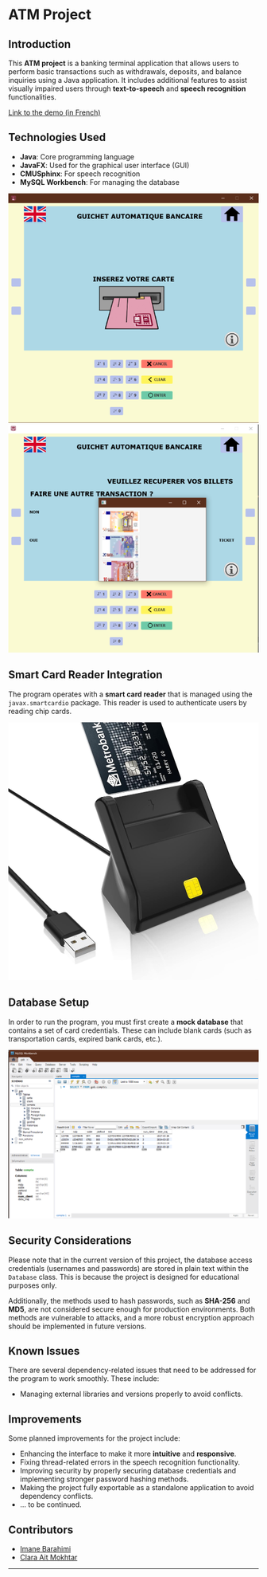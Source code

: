 # ATM Project

## Introduction

This **ATM project** is a banking terminal application that allows users to perform basic transactions such as withdrawals, deposits, and balance inquiries using a Java application. It includes additional features to assist visually impaired users through **text-to-speech** and **speech recognition** functionalities.

[Link to the demo (in French)](https://up75-my.sharepoint.com/:v:/g/personal/imane_barahimi_etu_u-paris_fr/ESQOfLfU-RJPv0fR942C2T0BAwDl7AsVKCf991ZvaYKL_Q?e=jTEheJ)

## Technologies Used

- **Java**: Core programming language
- **JavaFX**: Used for the graphical user interface (GUI)
- **CMUSphinx**: For speech recognition
- **MySQL Workbench**: For managing the database

![GUI Image](assets/firstscreen.jpg)
![GUI Image](assets/withdrawal.jpg)

## Smart Card Reader Integration

The program operates with a **smart card reader** that is managed using the `javax.smartcardio` package. This reader is used to authenticate users by reading chip cards.

![Smart Card Reader](assets/lecteur.jpg)

## Database Setup

In order to run the program, you must first create a **mock database** that contains a set of card credentials. These can include blank cards (such as transportation cards, expired bank cards, etc.).

![Database Image](assets/database.png)

## Security Considerations

Please note that in the current version of this project, the database access credentials (usernames and passwords) are stored in plain text within the `Database` class. This is because the project is designed for educational purposes only.

Additionally, the methods used to hash passwords, such as **SHA-256** and **MD5**, are not considered secure enough for production environments. Both methods are vulnerable to attacks, and a more robust encryption approach should be implemented in future versions.

## Known Issues

There are several dependency-related issues that need to be addressed for the program to work smoothly. These include:

- Managing external libraries and versions properly to avoid conflicts.
  
## Improvements

Some planned improvements for the project include:

- Enhancing the interface to make it more **intuitive** and **responsive**.
- Fixing thread-related errors in the speech recognition functionality.
- Improving security by properly securing database credentials and implementing stronger password hashing methods.
- Making the project fully exportable as a standalone application to avoid dependency conflicts.
- ... to be continued.

## Contributors

- [Imane Barahimi](https://github.com/imane-21)
- [Clara Ait Mokhtar](https://github.com/claraait123)



---

